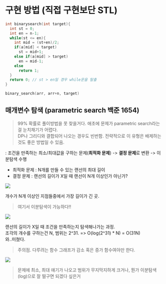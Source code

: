 # 구현 방법 (직접 구현보단 STL)

```c++
int binarysearch(int target){
  int st = 0;
  int en = n-1;
  while(st <= en){
    int mid = (st+en)/2;
    if(a[mid] < target)
      st = mid+1;
    else if(a[mid] > target)
      en = mid-1;
    else
      return 1;
  }
  return 0; // st > en일 경우 while문을 탈출
}
```

```c++
binary_search(arr, arr+n, target)
```

## 매개변수 탐색 (parametric search 백준 1654)

> 99% 확률로 풀이방법을 못 찾을거다. 
    애초에 문제가 parametric search라는걸 눈치채기가 어렵다.  
    DP나 그리디와 결합되어 나오는 경우도 빈번함.
    전략적으로 이 유형은 배제하는 것도 좋은 방법일 수 있음.

: 조건을 만족하는 최소/최대값을 구하는 문제(**최적화 문제**)
-> **결정 문제**로 변환
-> 이분탐색 수행

- 최적화 문제 : N개를 만들 수 있는 랜선의 최대 길이
- 결정 문제 : 랜선의 길이가 X일 때 랜선이 N개 이상인가 아닌가?

![](https://img1.daumcdn.net/thumb/R1280x0/?scode=mtistory2&fname=https%3A%2F%2Fblog.kakaocdn.net%2Fdn%2F8n21S%2Fbtrao6cwfSK%2Fw3bpu3tUTzlT8xFuRqHYf1%2Fimg.png)

개수가 N개 이상인 지점들중에서 가장 길이가 긴 곳.   
> 여기서 이분탐색이 가능하다!!

![](https://img1.daumcdn.net/thumb/R1280x0/?scode=mtistory2&fname=https%3A%2F%2Fblog.kakaocdn.net%2Fdn%2FJG8Zd%2FbtraoOJv5DA%2FxHiB7kUbJkOH4wELaNi5hK%2Fimg.png)

랜선의 길이가 X일 때 조건을 만족하는지 탐색해나가는 과정.  
조각의 개수를 구하는건 N, 범위는 2^31. 
=> O(log(2^31) * N) = O(31N)  
와..미쳤다. 

> 주의점. 다루려는 함수 그래프가 감소 혹은 증가 함수여야만 한다.  

![](https://img1.daumcdn.net/thumb/R1280x0/?scode=mtistory2&fname=https%3A%2F%2Fblog.kakaocdn.net%2Fdn%2FMY70I%2Fbtram989Ktg%2F3EOimN0OdPCf58XJBz3SqK%2Fimg.png)


> 문제에 최소, 최대 얘기가 나오고 범위가 무지막지하게 크거나, 뭔가 이분탐색 (log)으로 잘 떨구면 되겠다 싶은거